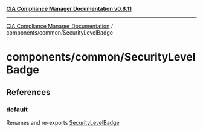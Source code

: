 [**CIA Compliance Manager Documentation v0.8.11**](../../../README.md)

***

[CIA Compliance Manager Documentation](../../../modules.md) / components/common/SecurityLevelBadge

# components/common/SecurityLevelBadge

## References

### default

Renames and re-exports [SecurityLevelBadge](../../variables/SecurityLevelBadge.md)
